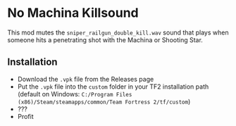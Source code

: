 # No Machina Killsound

This mod mutes the `sniper_railgun_double_kill.wav` sound that plays when someone hits a penetrating shot with the Machina or Shooting Star.

## Installation

- Download the `.vpk` file from the Releases page
- Put the `.vpk` file into the `custom` folder in your TF2 installation path (default on Windows: `C:/Program Files (x86)/Steam/steamapps/common/Team Fortress 2/tf/custom`)
- ???
- Profit
